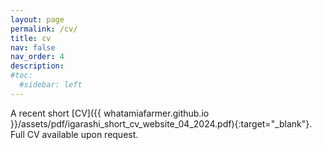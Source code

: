 ```yaml
---
layout: page
permalink: /cv/
title: cv
nav: false
nav_order: 4
description:
#toc:
  #sidebar: left
---
```


A recent short [CV]({{ whatamiafarmer.github.io }}/assets/pdf/igarashi_short_cv_website_04_2024.pdf){:target="_blank"}. Full CV available upon request.